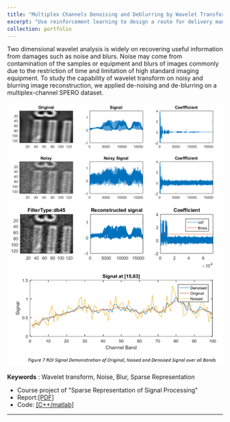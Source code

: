 ```yaml
---
title: "Multiplex Channels Denoising and Deblurring by Wavelet Transform"
excerpt: "Use reinforcement learning to design a route for delivery man <br/><img src='/figures/logo-pd.png' width='400'>"
collection: portfolio
---
```


Two dimensional wavelet analysis is widely on recovering useful information from damages such as noise and blurs. Noise may come from contamination of the samples or equipment and
blurs of images commonly due to the restriction of time and limitation of high standard imaging equipment. To study the capability of wavelet transform on noisy and blurring image
reconstruction, we applied de-noising and de-blurring on a multiplex-channel SPERO dataset.

<p align="center"><img src="/figures/denoise.png"  width="550" class="inline"/></p>

**Keywords** : Wavelet transform, Noise, Blur, Sparse Representation

- Course project of "Sparse Representation of Signal Processing" 
- Report:[[PDF]](https://www.researchgate.net/publication/324994476_Multiplex_Channels_Denoising_and_Deblurring_by_Wavelet_Transform?_sg%5B0%5D=c77Zuzct4SDpcTmkgaKrJEm8Ic6VQW7G5-K_0CpuRf1fAZ8oS_N1fdgieE7bueIty8I2YDqPPzqb6XMb5vWojrJcPxWk0p4DKBPx7MIP.Hh8tj6vvmDLe6IByTc6rOHg19vcXv4Ky2XlZrFvSpJgyv2-dBNEbMzR48gbZzJYqZTjK3xgVQcM2C5dpktagcg)
- Code: [[C++/matlab]]("https://github.com/Xiaoyang-Rebecca/Artificial-intelligent")



---
<!-- << [Back](../) -->

